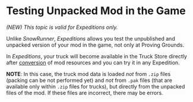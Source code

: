 # Testing Unpacked Mod in the Game

*(NEW) This topic is valid for Expeditions only.*  

Unlike *SnowRunner*, *Expeditions* allows you test the unpublished and unpacked version of your mod in the game, not only at Proving Grounds.

In *Expeditions*, your truck will become available in the Truck Store directly after [conversion][conversion] of mod resources and you can try it in any Expedition.

**NOTE**: In this case, the truck mod data is loaded *not* from `.zip` files (packing can be not performed yet) and *not* from `.pak` files (that are available only within `.zip` files for trucks), but directly from the unpacked files of the mod. If these files are incorrect, there may be errors.

[conversion]: ./conversion_of_resources.md
[pack]: ./packing_vehicle_mod.md
[upload]: ./uploading_mod_to_mod_io.md
[enable]: ./enabling_mod_in_the_game.md